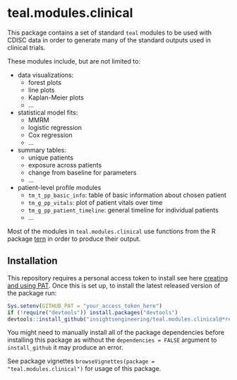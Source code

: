 # teal.modules.clinical

This package contains a set of standard `teal` modules to be used with CDISC data in order to generate many of the standard outputs used in clinical trials.

These modules include, but are not limited to:

-    data visualizations:
     -    forest plots
     -    line plots
     -    Kaplan-Meier plots
     -    ...
-    statistical model fits:
     -    MMRM
     -    logistic regression
     -    Cox regression
     -    ...
-    summary tables:
     -    unique patients
     -    exposure across patients
     -    change from baseline for parameters
     -    ...
-    patient-level profile modules
     -    `tm_t_pp_basic_info`: table of basic information about chosen patient
     -    `tm_g_pp_vitals`: plot of patient vitals over time
     -    `tm_g_pp_patient_timeline`: general timeline for individual patients
     -    ...

Most of the modules in `teal.modules.clinical` use functions from the R package [tern](https://github.com/insightsengineering/tern) in order to produce their output.

## Installation

This repository requires a personal access token to install see here [creating and using PAT](https://docs.github.com/en/github/authenticating-to-github/keeping-your-account-and-data-secure/creating-a-personal-access-token). Once this is set up, to install the latest released version of the package run:

```r
Sys.setenv(GITHUB_PAT = "your_access_token_here")
if (!require("devtools")) install.packages("devtools")
devtools::install_github("insightsengineering/teal.modules.clinical@*release", dependencies = FALSE)
```

You might need to manually install all of the package dependencies before installing this package as without
the `dependencies = FALSE` argument to `install_github` it may produce an error.

See package vignettes `browseVignettes(package = "teal.modules.clinical")` for usage of this package.
